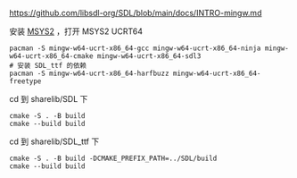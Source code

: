 https://github.com/libsdl-org/SDL/blob/main/docs/INTRO-mingw.md

安装 [MSYS2](https://www.msys2.org/) ，打开 MSYS2 UCRT64

```
pacman -S mingw-w64-ucrt-x86_64-gcc mingw-w64-ucrt-x86_64-ninja mingw-w64-ucrt-x86_64-cmake mingw-w64-ucrt-x86_64-sdl3
# 安装 SDL_ttf 的依赖
pacman -S mingw-w64-ucrt-x86_64-harfbuzz mingw-w64-ucrt-x86_64-freetype
```

cd 到 sharelib/SDL 下

```
cmake -S . -B build
cmake --build build
```

cd 到 sharelib/SDL_ttf 下

```
cmake -S . -B build -DCMAKE_PREFIX_PATH=../SDL/build
cmake --build build
```
